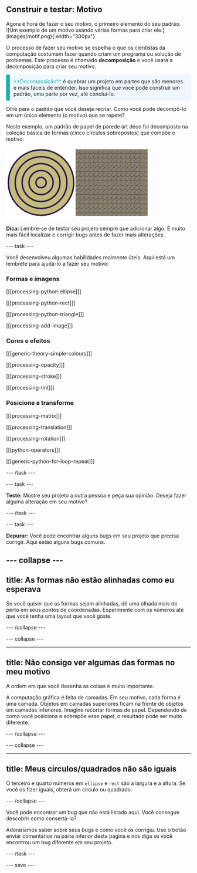 ## Construir e testar: Motivo

<div style="display: flex; flex-wrap: wrap">
<div style="flex-basis: 200px; flex-grow: 1; margin-right: 15px;">
Agora é hora de fazer o seu motivo, o primeiro elemento do seu padrão.
</div>
<div>
![Um exemplo de um motivo usando várias formas para criar ele.](images/motif.png){:width="300px"}
</div>
</div>

O processo de fazer seu motivo se espelha o que os cientistas da computação costumam fazer quando criam um programa ou solução de problemas. Este processo é chamado **decomposição** e você usará a decomposição para criar seu motivo.

<p style="border-left: solid; border-width:10px; border-color: #0faeb0; background-color: aliceblue; padding: 10px;"><span style="color: #0faeb0">**Decomposição**</span> é quebrar um projeto em partes que são menores e mais fáceis de entender. Isso significa que você pode construir um padrão, uma parte por vez, até concluí-lo.</p>

Olhe para o padrão que você deseja recriar. Como você pode decompô-lo em um único elemento (o motivo) que se repete?

Neste exemplo, um padrão de papel de parede art déco foi decomposto na coleção básica de formas (cinco círculos sobrepostos) que compõe o motivo:

![Um único motivo de cinco círculos ao lado de uma imagem do padrão art déco completo com muitas cópias do motivo.](images/motif-pattern.png)

**Dica:** Lembre-se de testar seu projeto sempre que adicionar algo. É muito mais fácil localizar e corrigir bugs antes de fazer mais alterações.

--- task ---

Você desenvolveu algumas habilidades realmente úteis. Aqui está um lembrete para ajudá-lo a fazer seu motivo:

### Formas e imagens

[[[processing-python-ellipse]]]

[[[processing-python-rect]]]

[[[processing-python-triangle]]]

[[[processing-add-image]]]

### Cores e efeitos

[[[generic-theory-simple-colours]]]

[[[processing-opacity]]]

[[[processing-stroke]]]

[[[processing-tint]]]

### Posicione e transforme

[[[processing-matrix]]]

[[[processing-translation]]]

[[[processing-rotation]]]

[[[python-operators]]]

[[[generic-python-for-loop-repeat]]]

--- /task ---

--- task ---

**Teste:** Mostre seu projeto a outra pessoa e peça sua opinião. Deseja fazer alguma alteração em seu motivo?

--- /task ---

--- task ---

**Depurar:** Você pode encontrar alguns bugs em seu projeto que precisa corrigir. Aqui estão alguns bugs comuns.

--- collapse ---
---
title: As formas não estão alinhadas como eu esperava
---

Se você quiser que as formas sejam alinhadas, dê uma olhada mais de perto em seus pontos de coordenadas. Experimente com os números até que você tenha uma layout que você goste.

--- /collapse ---

--- collapse ---

---
title: Não consigo ver algumas das formas no meu motivo
---

A ordem em que você desenha as coisas é muito importante.

A computação gráfica é feita de camadas. Em seu motivo, cada forma é uma camada. Objetos em camadas superiores ficam na frente de objetos em camadas inferiores. Imagine recortar formas de papel. Dependendo de como você posiciona e sobrepõe esse papel, o resultado pode ser muito diferente.

--- /collapse ---

--- collapse ---

---
title: Meus círculos/quadrados não são iguais
---

O terceiro e quarto números em `ellipse` e `rect` são a largura e a altura. Se você os fizer iguais, obterá um círculo ou quadrado.

--- /collapse ---

Você pode encontrar um bug que não está listado aqui. Você consegue descobrir como consertá-lo?

Adoraríamos saber sobre seus bugs e como você os corrigiu. Use o botão enviar comentários na parte inferior desta página e nos diga se você encontrou um bug diferente em seu projeto.

--- /task ---

--- save ---
